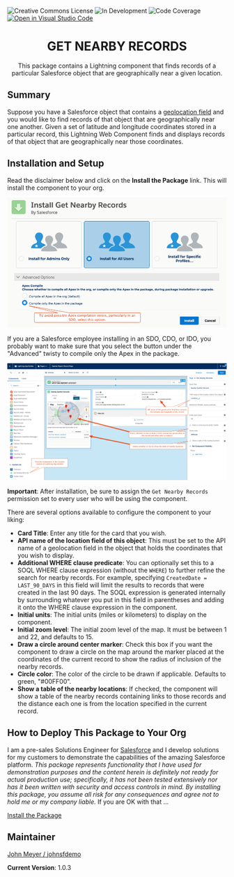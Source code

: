 ![Creative Commons License](https://img.shields.io/badge/license-Creative%20Commons-success) ![In Development](https://img.shields.io/badge/status-Released-success) ![Code Coverage](https://img.shields.io/badge/apex%20code%20coverage-100%25-success) [![Open in Visual Studio Code](https://open.vscode.dev/badges/open-in-vscode.svg)](https://open.vscode.dev/SFDC-Assets/Get-Nearby-Records)

<h1 align="center">GET NEARBY RECORDS</h1>
<p align="center">
This package contains a Lightning component that finds records of a particular Salesforce object that are geographically near a given location.
</p>

## Summary

Suppose you have a Salesforce object that contains a [geolocation field](https://help.salesforce.com/articleView?id=custom_field_geolocate_overview.htm&type=0) and you would like to find records of that object that are geographically near one another. Given a set of latitude and longitude coordinates stored in a particular record, this Lightning Web Component finds and displays records of that object that are geographically near those coordinates.

## Installation and Setup

Read the disclaimer below and click on the **Install the Package** link. This will install the component to your org.

![Installation](/images/Installation.png)

If you are a Salesforce employee installing in an SDO, CDO, or IDO, you probably want to make sure that you select the button under the "Advanced" twisty to compile only the Apex in the package.

![Configuration](/images/Configuration.png)

**Important**: After installation, be sure to assign the `Get Nearby Records` permission set to every user who will be using the component.

There are several options available to configure the component to your liking:

- **Card Title**: Enter any title for the card that you wish.
- **API name of the location field of this object**: This must be set to the API name of a geolocation field in the object that holds the coordinates that you wish to display.
- **Additional WHERE clause predicate**: You can optionally set this to a SOQL WHERE clause expression (without the `WHERE`) to further refine the search for nearby records. For example, specifying `CreatedDate = LAST_90_DAYS` in this field will limit the results to records that were created in the last 90 days. The SOQL expression is generated internally by surrounding whatever you put in this field in parentheses and adding it onto the WHERE clause expression in the component.
- **Initial units**: The initial units (miles or kilometers) to display on the component.
- **Initial zoom level**: The initial zoom level of the map. It must be between 1 and 22, and defaults to 15.
- **Draw a circle around center marker**: Check this box if you want the component to draw a circle on the map around the marker placed at the coordinates of the current record to show the radius of inclusion of the nearby records.
- **Circle color**: The color of the circle to be drawn if applicable. Defaults to green, "#00FF00".
- **Show a table of the nearby locations**: If checked, the component will show a table of the nearby records containing links to those records and the distance each one is from the location specified in the current record.

## How to Deploy This Package to Your Org

I am a pre-sales Solutions Engineer for [Salesforce](https://www.salesforce.com) and I develop solutions for my customers to demonstrate the capabilities of the amazing Salesforce platform. _This package represents functionality that I have used for demonstration purposes and the content herein is definitely not ready for actual production use; specifically, it has not been tested extensively nor has it been written with security and access controls in mind. By installing this package, you assume all risk for any consequences and agree not to hold me or my company liable._ If you are OK with that ...

[Install the Package](https://login.salesforce.com/packaging/installPackage.apexp?p0=04t2E000003od93QAA)

## Maintainer

[John Meyer / johnsfdemo](https://github.com/johnsfdemo)

**Current Version**: 1.0.3
